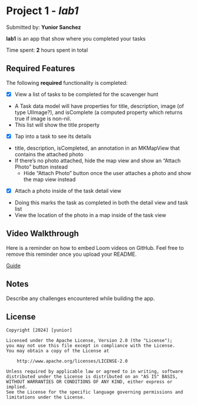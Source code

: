 # Project 1 - *lab1*

Submitted by: **Yunior Sanchez**

**lab1** is an app that show where you completed your tasks 

Time spent: **2** hours spent in total

## Required Features

The following **required** functionality is completed:

- [x] View a list of tasks to be completed for the scavenger hunt
 - A Task data model will have properties for title, description, image (of type UIImage?), and isComplete (a computed property which returns true if image is non-nil.
 - This list will show the title property

- [x] Tap into a task to see its details
 - title, description, isCompleted, an annotation in an MKMapView that contains the attached photo
 - If there’s no photo attached, hide the map view and show an “Attach Photo” button instead
   - Hide “Attach Photo” button once the user attaches a photo and show the map view instead

- [x] Attach a photo inside of the task detail view
 - Doing this marks the task as completed in both the detail view and task list
 - View the location of the photo in a map inside of the task view



## Video Walkthrough

Here is a reminder on how to embed Loom videos on GitHub. Feel free to remove this reminder once you upload your README. 

[Guide](https://i.imgur.com/RhfBIMl.gif) 

## Notes

Describe any challenges encountered while building the app.

## License

    Copyright [2024] [yunior]

    Licensed under the Apache License, Version 2.0 (the "License");
    you may not use this file except in compliance with the License.
    You may obtain a copy of the License at

        http://www.apache.org/licenses/LICENSE-2.0

    Unless required by applicable law or agreed to in writing, software
    distributed under the License is distributed on an "AS IS" BASIS,
    WITHOUT WARRANTIES OR CONDITIONS OF ANY KIND, either express or implied.
    See the License for the specific language governing permissions and
    limitations under the License.
